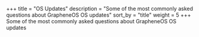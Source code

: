 +++
title = "OS Updates"
description = "Some of the most commonly asked questions about GrapheneOS OS updates"
sort_by = "title"
weight = 5
+++
Some of the most commonly asked questions about GrapheneOS OS updates